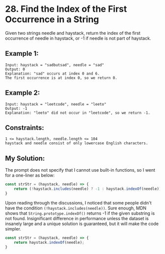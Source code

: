 # 28. Find the Index of the First Occurrence in a String

Given two strings needle and haystack, return the index of the first occurrence of needle in haystack, or -1 if needle is not part of haystack.

## Example 1: 
```
Input: haystack = "sadbutsad", needle = "sad"
Output: 0
Explanation: "sad" occurs at index 0 and 6.
The first occurrence is at index 0, so we return 0.
```

## Example 2: 
```
Input: haystack = "leetcode", needle = "leeto"
Output: -1
Explanation: "leeto" did not occur in "leetcode", so we return -1.
```

## Constraints: 
```
1 <= haystack.length, needle.length <= 104
haystack and needle consist of only lowercase English characters.
```

## My Solution: 

The prompt does not specify that I cannot use built-in functions, so I went for a one-liner as below: 

```js
const strStr = (haystack, needle) => {
    return (!haystack.includes(needle) ? -1 : haystack.indexOf(needle));
}
```
Upon reading through the discussions, I noticed that some people didn't have the condition ```(!haystack.includes(needle))```. Sure enough, MDN shows that ```String.prototype.indexOf()``` returns -1 if the given substring is not found. Insignificant difference in performance unless the dataset is insanely large and a unique solution is guaranteed, but it will make the code simpler. 

```js
const strStr = (haystack, needle) => {
    return haystack.indexOf(needle);
}
```